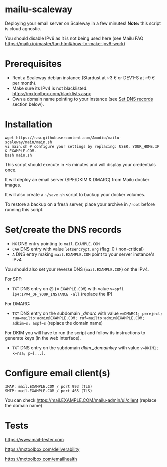 # mailu-scaleway
Deploying your email server on Scaleway in a few minutes! **Note:** this script is cloud agnostic.

You should disable IPv6 as it is not being used here (see Mailu FAQ
https://mailu.io/master/faq.html#how-to-make-ipv6-work)

# Prerequisites
- Rent a Scaleway debian instance (Stardust at ~3 € or DEV1-S at ~9 € per month).
- Make sure its IPv4 is not blacklisted: https://mxtoolbox.com/blacklists.aspx
- Own a domain name pointing to your instance (see [Set DNS records](README.md#setcreate-the-dns-records) section below).

# Installation
```
wget https://raw.githubusercontent.com/Amodio/mailu-scaleway/main/main.sh
vi main.sh # configure your settings by replacing: USER, YOUR_HOME.IP & EXAMPLE.COM.
bash main.sh
```

This script should execute in ~5 minutes and will display your credentials once.

It will deploy an email server (SPF/DKIM & DMARC) from Mailu docker images.


It will also create a `~/save.sh` script to backup your docker volumes.

To restore a backup on a fresh server, place your archive in `/root` before running this script.

# Set/create the DNS records
- `MX`  DNS entry pointing to `mail.EXAMPLE.COM`
- `CAA` DNS entry with value `letsencrypt.org` (flag: 0 / non-critical)
- `A`   DNS entry making `mail.EXAMPLE.COM` point to your server instance's IPv4

You should also set your reverse DNS (`mail.EXAMPLE.COM`) on the IPv4.

For SPF:
- `TXT` DNS entry on @ (= `EXAMPLE.COM`) with value `v=spf1 ip4:IPV4_OF_YOUR_INSTANCE -all` (replace the IP)

For DMARC:
- `TXT` DNS entry on the subdomain *_dmarc* with value `v=DMARC1; p=reject; rua=mailto:admin@EXAMPLE.COM; ruf=mailto:admin@EXAMPLE.COM; adkim=s; aspf=s` (replace the domain name)

For DKIM you will have to run the script and follow its instructions to generate keys (in the web interface).
- `TXT` DNS entry on the subdomain *dkim._domainkey* with value `v=DKIM1; k=rsa; p=[...]`.

# Configure email client(s)
```
IMAP: mail.EXAMPLE.COM / port 993 (TLS)
SMTP: mail.EXAMPLE.COM / port 465 (TLS)
```
You can check https://mail.EXAMPLE.COM/mailu-admin/ui/client (replace the domain name)

# Tests
https://www.mail-tester.com

https://mxtoolbox.com/deliverability

https://mxtoolbox.com/emailhealth
